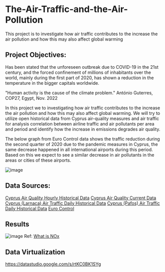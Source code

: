 # The-Air-Traffic-and-the-Air-Pollution
This project is to investigate how air traffic contributes to the increase the air pollution and how this may also affect global warming


## Project Objectives:
Has been stated that the unforeseen outbreak due to COVID-19 in the 21st century, and the forced confinement of millions of inhabitants over the world, mainly during the first part of 2020, has shown a reduction in the temperature in the bigger capitals worldwide.

"Human activity is the cause of the climate problem."
António Guterres, COP27, Egypt, Nov. 2022

In this project we to investigating how air traffic contributes to the increase the air pollution and how this may also affect global warming. We will try to utilize open historical data from Cyprus air-quality measures and air traffic for analysis correlation between airline traffic and air pollutants per area and period and identify how the increase in emissions degrades air quality.

The below graph from Euro Control data shows the traffic reduction during the second quarter of 2020 due to the pandemic measures in Cyprus, the same decrease happened in all international airports during this period. Based on this we expect to see a similar decrease in air pollutants in the areas or cities of these airports.

![image](https://user-images.githubusercontent.com/92388643/213886184-7c684756-522a-48d7-8186-714995bf7b2b.png)


## Data Sources:
[Cyprus Air Quality Hourly Historical Data](https://www.data.gov.cy/node/3849?language=en)
[Cyprus Air Quality Current Data](https://www.data.gov.cy/node/1451?language=en)
[Cyprus (Larnaca) Air Traffic Daily Historical Data](https://www.data.gov.cy/node/2451?language=en)
[Cyprus (Pafos) Air Traffic Daily Historical Data](https://www.data.gov.cy/node/2462?language=en)
[Euro Control](https://www.eurocontrol.int/Economics/2020-DailyTrafficVariation-States.html)

## Results
![image](https://user-images.githubusercontent.com/92388643/213828120-02a1eac5-c608-429c-96f6-2a77532f84d3.png)
Ref: [What is NOx](https://www.noxfondet.no/en/articles/what-is-nox/)

## Data Virtualization
https://datastudio.google.com/s/rtKC0BK1SYg

